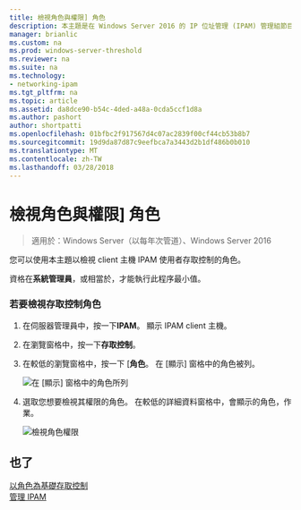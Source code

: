 ```yaml
---
title: 檢視角色與權限] 角色
description: 本主題是在 Windows Server 2016 的 IP 位址管理 (IPAM) 管理組節目表的一部分。
manager: brianlic
ms.custom: na
ms.prod: windows-server-threshold
ms.reviewer: na
ms.suite: na
ms.technology:
- networking-ipam
ms.tgt_pltfrm: na
ms.topic: article
ms.assetid: da8dce90-b54c-4ded-a48a-0cda5ccf1d8a
ms.author: pashort
author: shortpatti
ms.openlocfilehash: 01bfbc2f917567d4c07ac2839f00cf44cb53b8b7
ms.sourcegitcommit: 19d9da87d87c9eefbca7a3443d2b1df486b0b010
ms.translationtype: MT
ms.contentlocale: zh-TW
ms.lasthandoff: 03/28/2018
---
```

# <a name="view-roles-and-role-permissions"></a>檢視角色與權限] 角色

>適用於：Windows Server（以每年次管道）、Windows Server 2016

您可以使用本主題以檢視 client 主機 IPAM 使用者存取控制的角色。  
  
資格在**系統管理員**，或相當於，才能執行此程序最小值。  
  
### <a name="to-view-access-control-roles"></a>若要檢視存取控制角色  
  
1.  在伺服器管理員中，按一下**IPAM**。 顯示 IPAM client 主機。  
  
2.  在瀏覽窗格中，按一下**存取控制**。  
  
3.  在較低的瀏覽窗格中，按一下 [**角色**。 在 [顯示] 窗格中的角色被列。  
  
    ![在 [顯示] 窗格中的角色所列](../../media/View-Roles-and-Role-Permissions/ipam_ViewRoles_01.jpg)  
  
4.  選取您想要檢視其權限的角色。 在較低的詳細資料窗格中，會顯示的角色，作業。  
  
    ![檢視角色權限](../../media/View-Roles-and-Role-Permissions/ipam_ViewRoles_02.jpg)  
  
## <a name="see-also"></a>也了  
[以角色為基礎存取控制](Role-based-Access-Control.md)  
[管理 IPAM](Manage-IPAM.md)  
  


